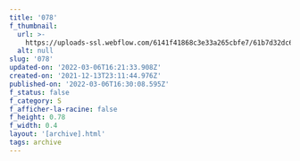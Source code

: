 ```yaml
---
title: '078'
f_thumbnail:
  url: >-
    https://uploads-ssl.webflow.com/6141f41868c3e33a265cbfe7/61b7d32dc6a32377550ead73_078.jpg
  alt: null
slug: '078'
updated-on: '2022-03-06T16:21:33.908Z'
created-on: '2021-12-13T23:11:44.976Z'
published-on: '2022-03-06T16:30:08.595Z'
f_status: false
f_category: S
f_afficher-la-racine: false
f_height: 0.78
f_width: 0.4
layout: '[archive].html'
tags: archive
---
```



